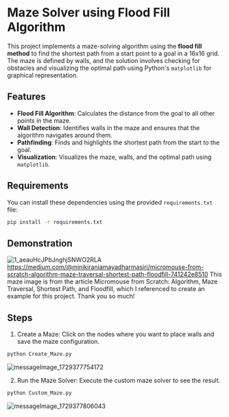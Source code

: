 # Maze Solver using Flood Fill Algorithm

This project implements a maze-solving algorithm using the **flood fill method** to find the shortest path from a start point to a goal in a 16x16 grid. The maze is defined by walls, and the solution involves checking for obstacles and visualizing the optimal path using Python's `matplotlib` for graphical representation.

## Features

- **Flood Fill Algorithm**: Calculates the distance from the goal to all other points in the maze.
- **Wall Detection**: Identifies walls in the maze and ensures that the algorithm navigates around them.
- **Pathfinding**: Finds and highlights the shortest path from the start to the goal.
- **Visualization**: Visualizes the maze, walls, and the optimal path using `matplotlib`.

## Requirements
You can install these dependencies using the provided `requirements.txt` file:
```bash
pip install -r requirements.txt
```
## Demonstration
![1_aeauHcJPbJnghjSNWO2RLA](https://github.com/user-attachments/assets/5ce2104e-6203-4105-b528-bf046d2f57fd)
https://medium.com/@minikiraniamayadharmasiri/micromouse-from-scratch-algorithm-maze-traversal-shortest-path-floodfill-741242e8510
This maze image is from the article Micromouse from Scratch: Algorithm, Maze Traversal, Shortest Path, and Floodfill, which I referenced to create an example for this project. Thank you so much!

## Steps
1. Create a Maze: Click on the nodes where you want to place walls and save the maze configuration.
```bash
python Create_Maze.py
```

![messageImage_1729377754172](https://github.com/user-attachments/assets/f86a9a17-35f6-4a39-9aed-581967510183)

2. Run the Maze Solver: Execute the custom maze solver to see the result.
```bash
python Custom_Maze.py
```
![messageImage_1729377806043](https://github.com/user-attachments/assets/061ff5b9-9178-41e5-ba90-b55ea6068799)
